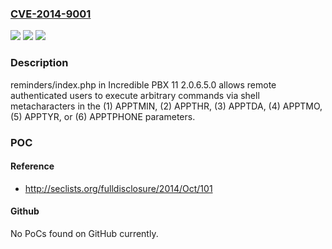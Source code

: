 ### [CVE-2014-9001](https://cve.mitre.org/cgi-bin/cvename.cgi?name=CVE-2014-9001)
![](https://img.shields.io/static/v1?label=Product&message=n%2Fa&color=blue)
![](https://img.shields.io/static/v1?label=Version&message=n%2Fa&color=blue)
![](https://img.shields.io/static/v1?label=Vulnerability&message=n%2Fa&color=brighgreen)

### Description

reminders/index.php in Incredible PBX 11 2.0.6.5.0 allows remote authenticated users to execute arbitrary commands via shell metacharacters in the (1) APPTMIN, (2) APPTHR, (3) APPTDA, (4) APPTMO, (5) APPTYR, or (6) APPTPHONE parameters.

### POC

#### Reference
- http://seclists.org/fulldisclosure/2014/Oct/101

#### Github
No PoCs found on GitHub currently.

